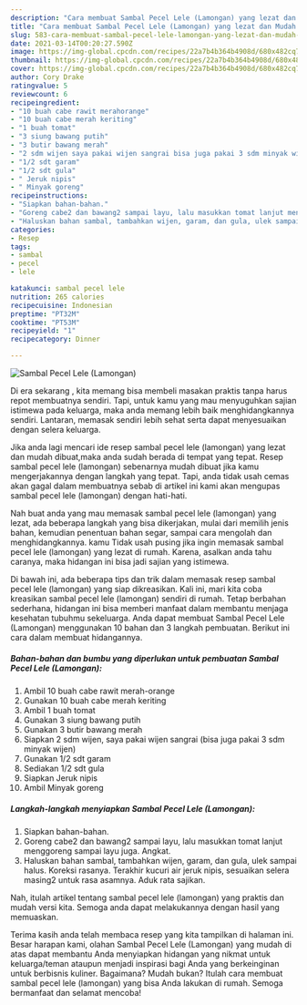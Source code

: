```yaml
---
description: "Cara membuat Sambal Pecel Lele (Lamongan) yang lezat dan Mudah Dibuat"
title: "Cara membuat Sambal Pecel Lele (Lamongan) yang lezat dan Mudah Dibuat"
slug: 583-cara-membuat-sambal-pecel-lele-lamongan-yang-lezat-dan-mudah-dibuat
date: 2021-03-14T00:20:27.590Z
image: https://img-global.cpcdn.com/recipes/22a7b4b364b4908d/680x482cq70/sambal-pecel-lele-lamongan-foto-resep-utama.jpg
thumbnail: https://img-global.cpcdn.com/recipes/22a7b4b364b4908d/680x482cq70/sambal-pecel-lele-lamongan-foto-resep-utama.jpg
cover: https://img-global.cpcdn.com/recipes/22a7b4b364b4908d/680x482cq70/sambal-pecel-lele-lamongan-foto-resep-utama.jpg
author: Cory Drake
ratingvalue: 5
reviewcount: 6
recipeingredient:
- "10 buah cabe rawit merahorange"
- "10 buah cabe merah keriting"
- "1 buah tomat"
- "3 siung bawang putih"
- "3 butir bawang merah"
- "2 sdm wijen saya pakai wijen sangrai bisa juga pakai 3 sdm minyak wijen"
- "1/2 sdt garam"
- "1/2 sdt gula"
- " Jeruk nipis"
- " Minyak goreng"
recipeinstructions:
- "Siapkan bahan-bahan."
- "Goreng cabe2 dan bawang2 sampai layu, lalu masukkan tomat lanjut menggoreng sampai layu juga. Angkat."
- "Haluskan bahan sambal, tambahkan wijen, garam, dan gula, ulek sampai halus. Koreksi rasanya. Terakhir kucuri air jeruk nipis, sesuaikan selera masing2 untuk rasa asamnya. Aduk rata sajikan."
categories:
- Resep
tags:
- sambal
- pecel
- lele

katakunci: sambal pecel lele 
nutrition: 265 calories
recipecuisine: Indonesian
preptime: "PT32M"
cooktime: "PT53M"
recipeyield: "1"
recipecategory: Dinner

---
```



![Sambal Pecel Lele (Lamongan)](https://img-global.cpcdn.com/recipes/22a7b4b364b4908d/680x482cq70/sambal-pecel-lele-lamongan-foto-resep-utama.jpg)

Di era  sekarang , kita memang bisa membeli masakan praktis tanpa harus repot membuatnya sendiri. Tapi, untuk kamu yang mau menyuguhkan sajian istimewa pada keluarga, maka anda memang lebih baik menghidangkannya sendiri. Lantaran, memasak sendiri lebih sehat serta dapat menyesuaikan dengan selera keluarga.

Jika anda lagi mencari ide resep sambal pecel lele (lamongan) yang lezat dan mudah dibuat,maka anda sudah berada di tempat yang tepat. Resep sambal pecel lele (lamongan)  sebenarnya mudah dibuat jika kamu mengerjakannya dengan langkah yang tepat. Tapi, anda tidak usah cemas akan gagal dalam membuatnya 
sebab di artikel ini kami akan mengupas sambal pecel lele (lamongan) dengan hati-hati.  



Nah buat anda yang mau memasak sambal pecel lele (lamongan) yang lezat, ada beberapa langkah yang bisa dikerjakan, mulai dari memilih jenis bahan, kemudian penentuan bahan segar, sampai cara mengolah dan menghidangkannya. kamu Tidak usah pusing jika ingin memasak sambal pecel lele (lamongan) yang lezat di rumah. Karena, asalkan anda  tahu caranya, maka hidangan ini bisa jadi sajian yang istimewa.

Di bawah ini, ada beberapa tips dan trik dalam memasak resep sambal pecel lele (lamongan) yang siap dikreasikan. Kali ini, mari kita coba kreasikan sambal pecel lele (lamongan) sendiri di rumah. Tetap berbahan sederhana, hidangan ini bisa memberi manfaat dalam membantu menjaga kesehatan tubuhmu sekeluarga. Anda dapat membuat Sambal Pecel Lele (Lamongan) menggunakan 10 bahan dan 3 langkah pembuatan. Berikut ini cara dalam membuat hidangannya.

<!--inarticleads1-->

##### Bahan-bahan dan bumbu yang diperlukan untuk pembuatan Sambal Pecel Lele (Lamongan):

1. Ambil 10 buah cabe rawit merah-orange
1. Gunakan 10 buah cabe merah keriting
1. Ambil 1 buah tomat
1. Gunakan 3 siung bawang putih
1. Gunakan 3 butir bawang merah
1. Siapkan 2 sdm wijen, saya pakai wijen sangrai (bisa juga pakai 3 sdm minyak wijen)
1. Gunakan 1/2 sdt garam
1. Sediakan 1/2 sdt gula
1. Siapkan  Jeruk nipis
1. Ambil  Minyak goreng




<!--inarticleads2-->

##### Langkah-langkah menyiapkan Sambal Pecel Lele (Lamongan):

1. Siapkan bahan-bahan.
1. Goreng cabe2 dan bawang2 sampai layu, lalu masukkan tomat lanjut menggoreng sampai layu juga. Angkat.
1. Haluskan bahan sambal, tambahkan wijen, garam, dan gula, ulek sampai halus. Koreksi rasanya. Terakhir kucuri air jeruk nipis, sesuaikan selera masing2 untuk rasa asamnya. Aduk rata sajikan.




Nah, itulah artikel tentang  sambal pecel lele (lamongan)  yang praktis dan mudah versi kita. Semoga anda dapat melakukannya dengan hasil yang memuaskan. 

Terima kasih anda telah membaca resep yang kita tampilkan di halaman ini. Besar harapan kami, olahan  Sambal Pecel Lele (Lamongan) yang mudah di atas dapat membantu Anda menyiapkan hidangan yang nikmat untuk keluarga/teman ataupun menjadi inspirasi bagi Anda yang berkeinginan untuk berbisnis kuliner. Bagaimana? Mudah bukan? Itulah cara membuat sambal pecel lele (lamongan) yang bisa Anda lakukan di rumah. Semoga bermanfaat dan selamat mencoba!

